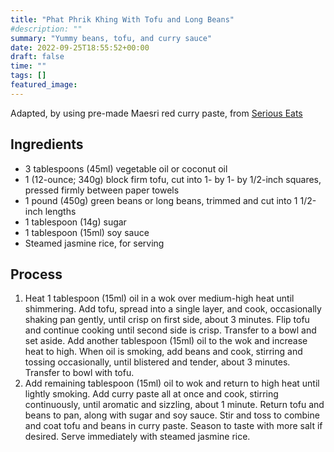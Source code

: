 ```yaml
---
title: "Phat Phrik Khing With Tofu and Long Beans"
#description: ""
summary: "Yummy beans, tofu, and curry sauce"
date: 2022-09-25T18:55:52+00:00
draft: false
time: ""
tags: []
featured_image: 
---
```


Adapted, by using pre-made Maesri red curry paste, from [Serious Eats](https://www.seriouseats.com/phat-phrik-khing-with-tofu-long-beans-dry-fry-thai-curry-vegan-recipe "")

## Ingredients

- 3 tablespoons (45ml) vegetable oil or coconut oil
- 1 (12-ounce; 340g) block firm tofu, cut into 1- by 1- by 1/2-inch squares, pressed firmly between paper towels
- 1 pound (450g) green beans or long beans, trimmed and cut into 1 1/2-inch lengths
- 1 tablespoon (14g) sugar
- 1 tablespoon (15ml) soy sauce
- Steamed jasmine rice, for serving

## Process

1. Heat 1 tablespoon (15ml) oil in a wok over medium-high heat until shimmering. Add tofu, spread into a single layer, and cook, occasionally shaking pan gently, until crisp on first side, about 3 minutes. Flip tofu and continue cooking until second side is crisp. Transfer to a bowl and set aside. Add another tablespoon (15ml) oil to the wok and increase heat to high. When oil is smoking, add beans and cook, stirring and tossing occasionally, until blistered and tender, about 3 minutes. Transfer to bowl with tofu.
1. Add remaining tablespoon (15ml) oil to wok and return to high heat until lightly smoking. Add curry paste all at once and cook, stirring continuously, until aromatic and sizzling, about 1 minute. Return tofu and beans to pan, along with sugar and soy sauce. Stir and toss to combine and coat tofu and beans in curry paste. Season to taste with more salt if desired. Serve immediately with steamed jasmine rice.
